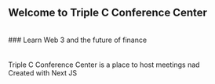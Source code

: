 ## Welcome to Triple C Conference Center
<br/>
### Learn Web 3 and the future of finance
<br/>
<br/>
<br/>
Triple C Conference Center is a place to host meetings nad
<br/>
Created with Next JS
